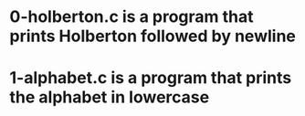 # 0-holberton.c is a program that prints Holberton followed by newline
# 1-alphabet.c is a program that prints the alphabet in lowercase

